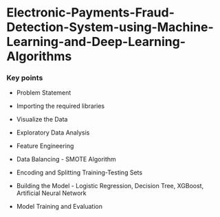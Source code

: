 # Electronic-Payments-Fraud-Detection-System-using-Machine-Learning-and-Deep-Learning-Algorithms
### Key points

- Problem Statement 

- Importing the required libraries 

- Visualize the Data 

- Exploratory Data Analysis 

- Feature Engineering

- Data Balancing - SMOTE Algorithm

- Encoding and Splitting Training-Testing Sets

- Building the Model - Logistic Regression, Decision 
 Tree, XGBoost, Artificial Neural Network 
 
- Model Training and Evaluation
